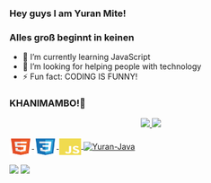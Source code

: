 ### Hey guys I am Yuran Mite!
### Alles groß beginnt in keinen

- 🧠 I’m currently learning JavaScript
- 🤔 I’m looking for helping people with technology 
- ⚡ Fun fact: CODING IS FUNNY!

### KHANIMAMBO!🤲

<div align="center">
  <a href="https://github.com/YuranMite">
  <img height="180em" src="https://github-readme-stats.vercel.app/api?username=YuranMite&show_icons=true&theme=tokyonight&include_all_commits=true&count_private=true"/>
  <img height="180em" src="https://github-readme-stats.vercel.app/api/top-langs/?username=YuranMite&layout=compact&langs_count=7&theme=tokyonight"/>
</div>

  <div style="display: inline_block"><br>
  <img align="center" alt="Yuran-HTML" height="30" width="40" src="https://raw.githubusercontent.com/devicons/devicon/master/icons/html5/html5-original.svg">
  <img align="center" alt="Yuran-CSS" height="30" width="40" src="https://raw.githubusercontent.com/devicons/devicon/master/icons/css3/css3-original.svg">
  <img align="center" alt="Yuran-Js" height="30" width="40" src="https://raw.githubusercontent.com/devicons/devicon/master/icons/javascript/javascript-plain.svg">
  <img align="center" alt="Yuran-Java" height="30" width="40"src="https://cdn.jsdelivr.net/gh/devicons/devicon/icons/java/java-original-wordmark.svg" />  
</div>
  <br>
 <div>
  <a href="https://instagram.com/yuran_yem" target="_blank"><img src="https://img.shields.io/badge/-Instagram-%23E4405F?style=for-the-badge&logo=instagram&logoColor=white" target="_blank"></a>
  <a href = "mailto:mite.yuran@gmail.com"><img src="https://img.shields.io/badge/-Gmail-%23333?style=for-the-badge&logo=gmail&logoColor=red" target="_blank"></a>
  </div>
 
